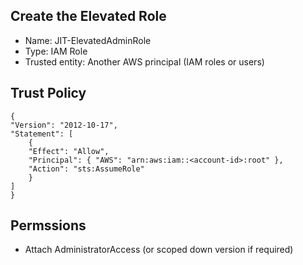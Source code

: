 ## Create the Elevated Role

- Name: JIT-ElevatedAdminRole
- Type: IAM Role
- Trusted entity: Another AWS principal (IAM roles or users)

## Trust Policy
    {
    "Version": "2012-10-17",
    "Statement": [
        {
        "Effect": "Allow",
        "Principal": { "AWS": "arn:aws:iam::<account-id>:root" },
        "Action": "sts:AssumeRole"
        }
    ]
    }

## Permssions

- Attach AdministratorAccess (or scoped down version if required)